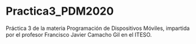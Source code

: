 # Practica3_PDM2020
Práctica 3 de la materia Programación de Dispositivos Móviles, impartida por el profesor Francisco Javier Camacho Gil en el ITESO.
